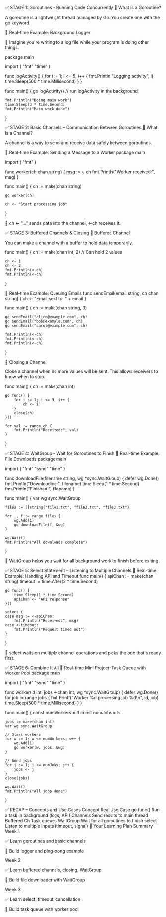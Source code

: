 ✅ STAGE 1: Goroutines – Running Code Concurrently
🔹 What is a Goroutine?

A goroutine is a lightweight thread managed by Go. You create one with the go keyword.

🔸 Real-time Example: Background Logger

🧠 Imagine you're writing to a log file while your program is doing other things.

package main

import (
    "fmt"
    "time"
)

func logActivity() {
    for i := 1; i <= 5; i++ {
        fmt.Println("Logging activity", i)
        time.Sleep(500 * time.Millisecond)
    }
}

func main() {
    go logActivity() // run logActivity in the background

    fmt.Println("Doing main work")
    time.Sleep(3 * time.Second)
    fmt.Println("Main work done")
}

✅ STAGE 2: Basic Channels – Communication Between Goroutines
🔹 What is a Channel?

A channel is a way to send and receive data safely between goroutines.

🔸 Real-time Example: Sending a Message to a Worker
package main

import (
    "fmt"
)

func worker(ch chan string) {
    msg := <-ch
    fmt.Println("Worker received:", msg)
}

func main() {
    ch := make(chan string)

    go worker(ch)

    ch <- "Start processing job"
}


🧠 ch <- "..." sends data into the channel, <-ch receives it.

✅ STAGE 3: Buffered Channels & Closing
🔹 Buffered Channel

You can make a channel with a buffer to hold data temporarily.

func main() {
    ch := make(chan int, 2) // Can hold 2 values

    ch <- 1
    ch <- 2
    fmt.Println(<-ch)
    fmt.Println(<-ch)
}

🔸 Real-time Example: Queuing Emails
func sendEmail(email string, ch chan string) {
    ch <- "Email sent to: " + email
}

func main() {
    ch := make(chan string, 3)

    go sendEmail("alice@example.com", ch)
    go sendEmail("bob@example.com", ch)
    go sendEmail("carol@example.com", ch)

    fmt.Println(<-ch)
    fmt.Println(<-ch)
    fmt.Println(<-ch)
}

🔹 Closing a Channel

Close a channel when no more values will be sent. This allows receivers to know when to stop.

func main() {
    ch := make(chan int)

    go func() {
        for i := 1; i <= 3; i++ {
            ch <- i
        }
        close(ch)
    }()

    for val := range ch {
        fmt.Println("Received:", val)
    }
}

✅ STAGE 4: WaitGroup – Wait for Goroutines to Finish
🔸 Real-time Example: File Downloads
package main

import (
    "fmt"
    "sync"
    "time"
)

func downloadFile(filename string, wg *sync.WaitGroup) {
    defer wg.Done()
    fmt.Println("Downloading:", filename)
    time.Sleep(1 * time.Second)
    fmt.Println("Finished:", filename)
}

func main() {
    var wg sync.WaitGroup

    files := []string{"file1.txt", "file2.txt", "file3.txt"}

    for _, f := range files {
        wg.Add(1)
        go downloadFile(f, &wg)
    }

    wg.Wait()
    fmt.Println("All downloads complete")
}


🧠 WaitGroup helps you wait for all background work to finish before exiting.

✅ STAGE 5: Select Statement – Listening to Multiple Channels
🔸 Real-time Example: Handling API and Timeout
func main() {
    apiChan := make(chan string)
    timeout := time.After(2 * time.Second)

    go func() {
        time.Sleep(1 * time.Second)
        apiChan <- "API response"
    }()

    select {
    case msg := <-apiChan:
        fmt.Println("Received:", msg)
    case <-timeout:
        fmt.Println("Request timed out")
    }
}


🧠 select waits on multiple channel operations and picks the one that's ready first.

✅ STAGE 6: Combine It All
🔸 Real-time Mini Project: Task Queue with Worker Pool
package main

import (
    "fmt"
    "sync"
    "time"
)

func worker(id int, jobs <-chan int, wg *sync.WaitGroup) {
    defer wg.Done()
    for job := range jobs {
        fmt.Printf("Worker %d processing job %d\n", id, job)
        time.Sleep(500 * time.Millisecond)
    }
}

func main() {
    const numWorkers = 3
    const numJobs = 5

    jobs := make(chan int)
    var wg sync.WaitGroup

    // Start workers
    for w := 1; w <= numWorkers; w++ {
        wg.Add(1)
        go worker(w, jobs, &wg)
    }

    // Send jobs
    for j := 1; j <= numJobs; j++ {
        jobs <- j
    }
    close(jobs)

    wg.Wait()
    fmt.Println("All jobs done")
}

✅ RECAP – Concepts and Use Cases
Concept	Real Use Case
go func()	Run a task in background (logs, API)
Channels	Send results to main thread
Buffered Ch	Task queues
WaitGroup	Wait for all goroutines to finish
select	Listen to multiple inputs (timeout, signal)
🎯 Your Learning Plan Summary
Week 1

✅ Learn goroutines and basic channels

🧪 Build logger and ping-pong example

Week 2

✅ Learn buffered channels, closing, WaitGroup

🧪 Build file downloader with WaitGroup

Week 3

✅ Learn select, timeout, cancellation

🧪 Build task queue with worker pool
